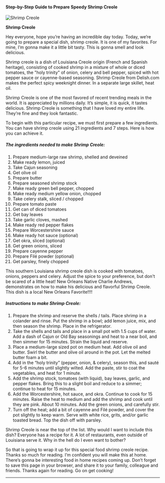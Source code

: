             

#### Step-by-Step Guide to Prepare Speedy Shrimp Creole

![Shrimp Creole](https://img-global.cpcdn.com/recipes/488efc7f7f4eca99/751x532cq70/shrimp-creole-recipe-main-photo.jpg)

**Shrimp Creole**

Hey everyone, hope you’re having an incredible day today. Today, we’re going to prepare a special dish, shrimp creole. It is one of my favorites. For mine, I’m gonna make it a little bit tasty. This is gonna smell and look delicious.

Shrimp creole is a dish of Louisiana Creole origin (French and Spanish heritage), consisting of cooked shrimp in a mixture of whole or diced tomatoes, the "holy trinity" of onion, celery and bell pepper, spiced with hot pepper sauce or cayenne-based seasoning. Shrimp Creole from Delish.com makes the perfect spicy weeknight dinner. In a separate large skillet, heat oil.

Shrimp Creole is one of the most favored of recent trending meals in the world. It is appreciated by millions daily. It’s simple, it is quick, it tastes delicious. Shrimp Creole is something that I have loved my entire life. They’re fine and they look fantastic.

To begin with this particular recipe, we must first prepare a few ingredients. You can have shrimp creole using 21 ingredients and 7 steps. Here is how you can achieve it.

##### The ingredients needed to make Shrimp Creole:

1.  Prepare medium-large raw shrimp, shelled and deveined
2.  Make ready lemon, juiced
3.  Take Cajun seasoning
4.  Get olive oil
5.  Prepare butter
6.  Prepare seasoned shrimp stock
7.  Make ready green bell pepper, chopped
8.  Make ready medium yellow onion, chopped
9.  Take celery stalk, sliced / chopped
10.  Prepare tomato paste
11.  Get can of diced tomatoes
12.  Get bay leaves
13.  Take garlic cloves, mashed
14.  Make ready red pepper flakes
15.  Prepare Worcestershire sauce
16.  Make ready hot sauce (optional)
17.  Get okra, sliced (optional)
18.  Get green onions, sliced
19.  Prepare cayenne pepper
20.  Prepare Filé powder (optional)
21.  Get parsley, finely chopped

This southern Louisiana shrimp creole dish is cooked with tomatoes, onions, peppers and celery. Adjust the spice to your preference, but don't be scared of a little heat! New Orleans Native Charlie Andrews, demonstrates on how to make his delicious and flavorful Shrimp Creole. This dish is a local New Orleans Favorite!!!!

##### Instructions to make Shrimp Creole:

1.  Prepare the shrimp and reserve the shells / tails. Place shrimp in a colander and rinse. Put the shrimp in a bowl; add lemon juice, mix, and then season the shrimp. Place in the refrigerator.
2.  Take the shells and tails and place in a small pot with 1.5 cups of water. Add a dash of Cajun or Old Bay seasonings and heat to a near boil, and then simmer for 15 minutes. Strain the liquid and reserve.
3.  Place a medium-large sized pot on medium heat. Add olive oil and butter. Swirl the butter and olive oil around in the pot. Let the melted butter foam a bit.
4.  Add in the “holy trinity” (pepper, onion, & celery), season this, and sauté for 5-6 minutes until slightly wilted. Add the paste, stir to coat the vegetables, and heat for 1 minute.
5.  Add the shrimp stock, tomatoes (with liquid), bay leaves, garlic, and pepper flakes. Bring this to a slight boil and reduce to a simmer; continue to heat for 15 minutes.
6.  Add the Worcestershire, hot sauce, and okra. Continue to cook for 15 minutes. Raise the heat to medium and add the shrimp and cook until they are pink. About 10 minutes. Add the green onions, and carefully stir.
7.  Turn off the heat; add a bit of cayenne and Filé powder, and cover the pot slightly to keep warm. Serve with white rice, grits, and/or garlic toasted bread. Top the dish off with parsley.

Shrimp Creole is near the top of the list. Why would I want to include this dish? Everyone has a recipe for it. A lot of restaurants, even outside of Louisiana serve it. Why in the hell do I even want to bother?

So that is going to wrap it up for this special food shrimp creole recipe. Thanks so much for reading. I’m confident you will make this at home. There’s gonna be interesting food in home recipes coming up. Don’t forget to save this page in your browser, and share it to your family, colleague and friends. Thanks again for reading. Go on get cooking!

* * *